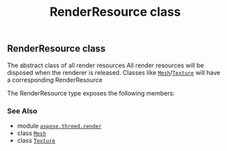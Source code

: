 ﻿---
title: RenderResource class
second_title: Aspose.3D for Python via .NET API References
description: 
type: docs
weight: 290
url: /python-net/aspose.threed.render/renderresource/
is_root: false
---

## RenderResource class

The abstract class of all render resources
All render resources will be disposed when the renderer is released.
Classes like [`Mesh`](/3d/python-net/aspose.threed.entities/mesh)/[`Texture`](/3d/python-net/aspose.threed.shading/texture) will have a corresponding RenderResource



The RenderResource type exposes the following members:


### See Also
* module [`aspose.threed.render`](..)
* class [`Mesh`](/3d/python-net/aspose.threed.entities/mesh)
* class [`Texture`](/3d/python-net/aspose.threed.shading/texture)
